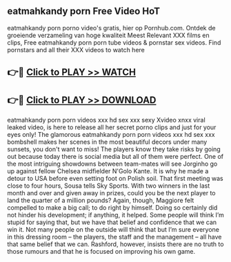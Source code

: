 ## eatmahkandy porn Free Video HoT 

eatmahkandy porn porno video's gratis, hier op Pornhub.com. Ontdek de groeiende verzameling van hoge kwaliteit Meest Relevant XXX films en clips,
Free eatmahkandy porn porn tube videos & pornstar sex videos. Find pornstars and all their XXX videos to watch here


## 👉🔴 [Click to PLAY >> WATCH](http://us.freeplayer.one?title=eatmahkandy_porn&ref=16D)

## 👉🔴 [Click to PLAY >> DOWNLOAD](http://us.freeplayer.one?title=eatmahkandy_porn&ref=16D)


eatmahkandy porn porn videos xxx hd sex xxx sexy Xvideo xnxx viral leaked video, is here to release all her secret porno clips and just for your eyes only! The glamorous eatmahkandy porn porn videos xxx hd sex xxx bombshell makes her scenes in the most beautiful decors under many sunsets, you don't want to miss! The players know they take risks by going out because today there is social media but all of them were perfect. One of the most intriguing showdowns between team-mates will see Jorginho go up against fellow Chelsea midfielder N'Golo Kante. It is why he made a detour to USA before even setting foot on Polish soil. That first meeting was close to four hours, Sousa tells Sky Sports. With two winners in the last month and over and given away in prizes, could you be the next player to land the quarter of a million pounds? Again, though, Maggiore felt compelled to make a big call; to do right by himself. Doing so certainly did not hinder his development; if anything, it helped. Some people will think I’m stupid for saying that, but we have that belief and confidence that we can win it. Not many people on the outside will think that but I’m sure everyone in this dressing room – the players, the staff and the management – all have that same belief that we can. Rashford, however, insists there are no truth to those rumours and that he is focused on improving his own game.